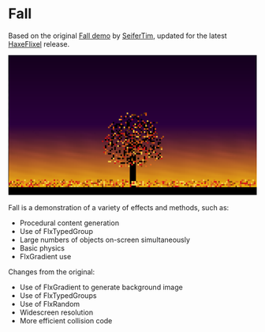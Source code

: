# Fall

Based on the original [Fall demo](https://github.com/SeiferTim/Flixel-Showcase--Fall) by [SeiferTim](https://github.com/SeiferTim), updated for the latest [HaxeFlixel](https://github.com/haxeflixel) release.

<p align="center">
<img src="assets/screenshot.png" alt="Screenshot"/>
</p>
	
Fall is a demonstration of a variety of effects and methods, such as:
* Procedural content generation
* Use of FlxTypedGroup
* Large numbers of objects on-screen simultaneously
* Basic physics
* FlxGradient use

Changes from the original:
* Use of FlxGradient to generate background image
* Use of FlxTypedGroups
* Use of FlxRandom
* Widescreen resolution
* More efficient collision code
